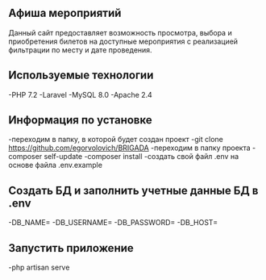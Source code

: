 ## Афиша мероприятий
Данный сайт предоставляет возможность просмотра, выбора и приобретения билетов на доступные мероприятия с реализацией фильтрации по месту  и дате проведения. 
## Используемые технологии
-PHP 7.2
-Laravel
-MySQL 8.0
-Apache 2.4
## Информация по установке
-переходим в папку, в которой будет создан проект
-git clone https://github.com/egorvolovich/BRIGADA
-переходим в папку проекта
-composer self-update
-composer install
-создать свой файл .env на основе файла .env.example
## Создать БД и заполнить учетные данные БД в .env
-DB_NAME=<name>
-DB_USERNAME=<username>
-DB_PASSWORD=<password>
-DB_HOST=<host>
## Запустить приложение
-php artisan serve
